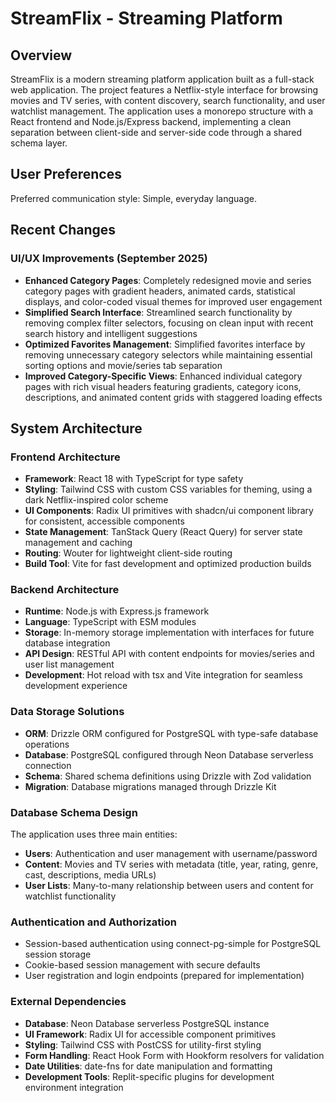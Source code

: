 # StreamFlix - Streaming Platform

## Overview

StreamFlix is a modern streaming platform application built as a full-stack web application. The project features a Netflix-style interface for browsing movies and TV series, with content discovery, search functionality, and user watchlist management. The application uses a monorepo structure with a React frontend and Node.js/Express backend, implementing a clean separation between client-side and server-side code through a shared schema layer.

## User Preferences

Preferred communication style: Simple, everyday language.

## Recent Changes

### UI/UX Improvements (September 2025)
- **Enhanced Category Pages**: Completely redesigned movie and series category pages with gradient headers, animated cards, statistical displays, and color-coded visual themes for improved user engagement
- **Simplified Search Interface**: Streamlined search functionality by removing complex filter selectors, focusing on clean input with recent search history and intelligent suggestions
- **Optimized Favorites Management**: Simplified favorites interface by removing unnecessary category selectors while maintaining essential sorting options and movie/series tab separation
- **Improved Category-Specific Views**: Enhanced individual category pages with rich visual headers featuring gradients, category icons, descriptions, and animated content grids with staggered loading effects

## System Architecture

### Frontend Architecture
- **Framework**: React 18 with TypeScript for type safety
- **Styling**: Tailwind CSS with custom CSS variables for theming, using a dark Netflix-inspired color scheme
- **UI Components**: Radix UI primitives with shadcn/ui component library for consistent, accessible components
- **State Management**: TanStack Query (React Query) for server state management and caching
- **Routing**: Wouter for lightweight client-side routing
- **Build Tool**: Vite for fast development and optimized production builds

### Backend Architecture  
- **Runtime**: Node.js with Express.js framework
- **Language**: TypeScript with ESM modules
- **Storage**: In-memory storage implementation with interfaces for future database integration
- **API Design**: RESTful API with content endpoints for movies/series and user list management
- **Development**: Hot reload with tsx and Vite integration for seamless development experience

### Data Storage Solutions
- **ORM**: Drizzle ORM configured for PostgreSQL with type-safe database operations
- **Database**: PostgreSQL configured through Neon Database serverless connection
- **Schema**: Shared schema definitions using Drizzle with Zod validation
- **Migration**: Database migrations managed through Drizzle Kit

### Database Schema Design
The application uses three main entities:
- **Users**: Authentication and user management with username/password
- **Content**: Movies and TV series with metadata (title, year, rating, genre, cast, descriptions, media URLs)
- **User Lists**: Many-to-many relationship between users and content for watchlist functionality

### Authentication and Authorization
- Session-based authentication using connect-pg-simple for PostgreSQL session storage
- Cookie-based session management with secure defaults
- User registration and login endpoints (prepared for implementation)

### External Dependencies
- **Database**: Neon Database serverless PostgreSQL instance
- **UI Framework**: Radix UI for accessible component primitives
- **Styling**: Tailwind CSS with PostCSS for utility-first styling
- **Form Handling**: React Hook Form with Hookform resolvers for validation
- **Date Utilities**: date-fns for date manipulation and formatting
- **Development Tools**: Replit-specific plugins for development environment integration